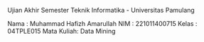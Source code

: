 Ujian Akhir Semester Teknik Informatika - Universitas Pamulang

Nama : Muhammad Hafizh Amarullah
NIM : 221011400715
Kelas : 04TPLE015
Mata Kuliah: Data Mining
